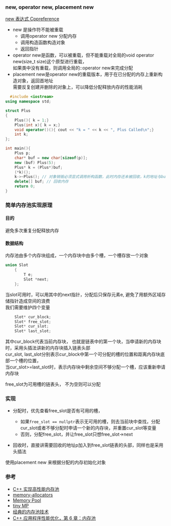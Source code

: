 ### new, operator new, placement new
[new 表达式 Cppreference](https://zh.cppreference.com/w/cpp/language/new)
+ new 是操作符不能被重载
  + 调用operator new 分配内存
  + 调用构造函数构造对象
  + 返回指针
+ operator new是函数，可以被重载，但不能重载对全局的void operator new(size_t size)这个原型进行重载，  
  如果类中没有重载，则调用全局的::operator new来完成分配
+ placement new是operator new的重载版本，用于在已分配的内存上重新构造对象，返回首地址  
  需要反复创建并删除的对象上，可以降低分配释放内存的性能消耗
```c++
  #include <iostream>
using namespace std;

struct Plus
{
    Plus(){ k = 1;}
    Plus(int x){ k = x;}
    void operator()(){ cout << "k = " << k << ", Plus Called\n";} 
    int k;
};

int main(){
    Plus p;
    char* buf = new char[sizeof(p)];
    new (buf) Plus(5);
    Plus* k = (Plus*)buf;
    (*k)();
    k->~Plus(); // 对象销毁必须显式调用析构函数，此时内存还未被回收，k的地址与buf的地址相同
    delete[] buf; // 回收内存
    return 0;
}
```

### 简单内存池实现原理

#### 目的
避免多次重复分配释放内存
#### 数据结构

内存池由多个内存块组成，一个内存块中由多个槽，一个槽存放一个对象  
```c++
union Slot
    {
        T e;
        Slot *next;
    };
```
当slot可用时，可以用其中的next指针，分配后只保存元素e, 避免了用额外区域存储指针造成空间的浪费  
我们需要维护四个变量  
```c++
    Slot* cur_block;
    Slot* free_slot;
    Slot* cur_slot;
    Slot* last_slot;
```
其中cur_block代表当前内存块， 也就是链表中的第一个块，当申请新的内存块时，采用头插法讲新的内存块插入链表头部    
cur_slot, last_slot分别表示cur_block中第一个可分配的槽的位置和距离内存块底部一个槽的位置，  
当cur_slot>=last_slot时，表示内存块中剩余空间不够分配一个槽，应该重新申请内存块  

free_slot为可用槽的链表头， 不为空则可以分配

### 实现
+ 分配时，优先查看free_slot是否有可用的槽，  
    + 如果```free_slot == nullptr```表示无可用的槽，则去当前块中查找，分配cur_slot或者不够分配时申请一个新的内存块，并重置cur_slot等变量
    + 否则，分配free_slot，并让free_slot只想free_slot->next

+ 回收时，直接讲需要回收的地址p加入到free_slot链表的头部，同样也是采用头插法

  
使用placement new 来根据分配的内存初始化对象

### 参考
+ [C++ 实现高性能内存池](https://www.jianshu.com/p/18c7e8a900a5)
+ [memory-allocators](https://github.com/mtrebi/memory-allocators#introduction)
+ [Memory Pool](https://github.com/cacay/MemoryPool/blob/master/C-11/MemoryPool.h)
+ [tiny MP](https://github.com/double-free/tiny-projects/blob/master/memory-pool/MemoryPool.h)
+ [经典的内存池技术](http://cplusplus.wikidot.com/cn:dive-into-memory-pool#toc1)
+ [C++ 应用程序性能优化，第 6 章：内存池](https://www.ibm.com/developerworks/cn/linux/l-cn-ppp/index6.html)